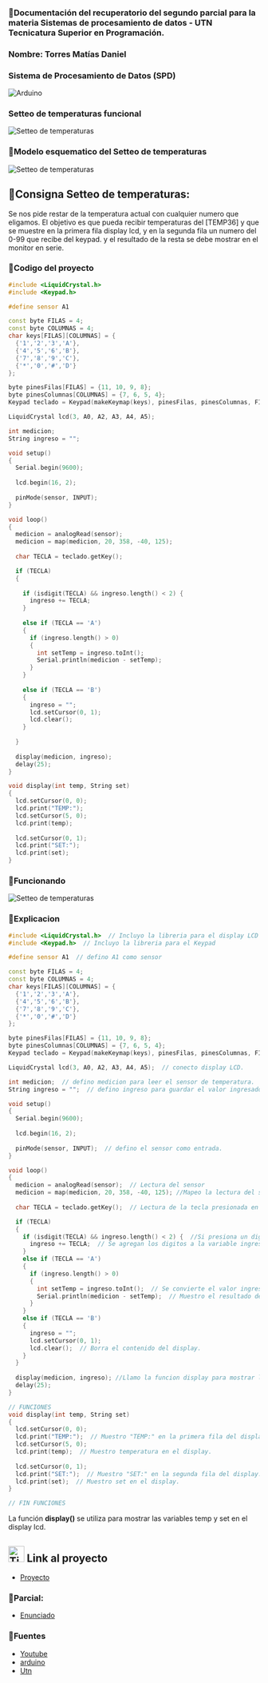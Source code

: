 ### 📄Documentación del recuperatorio del segundo parcial para la materia Sistemas de procesamiento de datos - UTN Tecnicatura Superior en Programación.

### Nombre: Torres Matías Daniel

### **Sistema de Procesamiento de Datos (SPD)**

![Arduino](https://github.com/matiasdtorres/RECU-2-SPD/blob/fadcf87b728d5b2968905f6cd988bb7e0d3b8ed4/ArduinoTinkercad.jpg)

### Setteo de temperaturas funcional

![Setteo de temperaturas](https://github.com/matiasdtorres/RECU-2-SPD/blob/fadcf87b728d5b2968905f6cd988bb7e0d3b8ed4/imagen_2023-05-18_121209060.png)
### 🦴Modelo esquematico del Setteo de temperaturas

![Setteo de temperaturas](https://github.com/matiasdtorres/RECU-2-SPD/blob/fadcf87b728d5b2968905f6cd988bb7e0d3b8ed4/RECU-2DO%20PARCIAL.png)

## 📄Consigna Setteo de temperaturas:
Se nos pide restar de la temperatura actual con cualquier numero que eligamos. El
objetivo es que pueda recibir temperaturas del [TEMP36] y que se muestre en la primera fila
display lcd, y en la segunda fila un numero del 0-99 que recibe del keypad. y el resultado
de la resta se debe mostrar en el monitor en serie.

### 🚀Codigo del proyecto
``` C++
#include <LiquidCrystal.h>
#include <Keypad.h>

#define sensor A1

const byte FILAS = 4;
const byte COLUMNAS = 4;
char keys[FILAS][COLUMNAS] = {
  {'1','2','3','A'},
  {'4','5','6','B'},
  {'7','8','9','C'},
  {'*','0','#','D'}
};

byte pinesFilas[FILAS] = {11, 10, 9, 8};
byte pinesColumnas[COLUMNAS] = {7, 6, 5, 4};
Keypad teclado = Keypad(makeKeymap(keys), pinesFilas, pinesColumnas, FILAS, COLUMNAS);

LiquidCrystal lcd(3, A0, A2, A3, A4, A5);

int medicion;
String ingreso = "";

void setup()
{
  Serial.begin(9600);
  
  lcd.begin(16, 2);
  
  pinMode(sensor, INPUT);
}

void loop()
{
  medicion = analogRead(sensor);
  medicion = map(medicion, 20, 358, -40, 125);
  
  char TECLA = teclado.getKey();

  if (TECLA)
  {
    
    if (isdigit(TECLA) && ingreso.length() < 2) {
      ingreso += TECLA;
    }
    
    else if (TECLA == 'A')
    {
      if (ingreso.length() > 0)
      {
        int setTemp = ingreso.toInt();
        Serial.println(medicion - setTemp);
      }
    }
    
    else if (TECLA == 'B')
    {
      ingreso = "";
      lcd.setCursor(0, 1);
      lcd.clear();
    }
    
  }
  
  display(medicion, ingreso);
  delay(25);
}

void display(int temp, String set)
{
  lcd.setCursor(0, 0);
  lcd.print("TEMP:");
  lcd.setCursor(5, 0);
  lcd.print(temp);
  
  lcd.setCursor(0, 1);
  lcd.print("SET:");
  lcd.print(set);
}
```
### 🤖Funcionando
![Setteo de temperaturas](https://github.com/matiasdtorres/RECU-2-SPD/blob/fadcf87b728d5b2968905f6cd988bb7e0d3b8ed4/2023-07-11-20-32-46.gif)

### 🧠Explicacion

``` C++
#include <LiquidCrystal.h>  // Incluyo la libreria para el display LCD
#include <Keypad.h>  // Incluyo la libreria para el Keypad

#define sensor A1  // defino A1 como sensor

const byte FILAS = 4;
const byte COLUMNAS = 4;
char keys[FILAS][COLUMNAS] = {
  {'1','2','3','A'},
  {'4','5','6','B'},
  {'7','8','9','C'},
  {'*','0','#','D'}
};

byte pinesFilas[FILAS] = {11, 10, 9, 8};
byte pinesColumnas[COLUMNAS] = {7, 6, 5, 4};
Keypad teclado = Keypad(makeKeymap(keys), pinesFilas, pinesColumnas, FILAS, COLUMNAS);

LiquidCrystal lcd(3, A0, A2, A3, A4, A5);  // conecto display LCD.

int medicion;  // defino medicion para leer el sensor de temperatura.
String ingreso = "";  // defino ingreso para guardar el valor ingresado por keypad.

void setup()
{
  Serial.begin(9600);
  
  lcd.begin(16, 2);
  
  pinMode(sensor, INPUT);  // defino el sensor como entrada.
}

void loop()
{
  medicion = analogRead(sensor);  // Lectura del sensor
  medicion = map(medicion, 20, 358, -40, 125); //Mapeo la lectura del sensor a un rango de temperaturas.
  
  char TECLA = teclado.getKey();  // Lectura de la tecla presionada en el keypad.

  if (TECLA)
  {
    if (isdigit(TECLA) && ingreso.length() < 2) {  //Si presiona un digito y la longitud es menor a 2
      ingreso += TECLA;  // Se agregan los digitos a la variable ingreso.
    }
    else if (TECLA == 'A')
    {
      if (ingreso.length() > 0)
      {
        int setTemp = ingreso.toInt();  // Se convierte el valor ingresado a un entero.
        Serial.println(medicion - setTemp);  // Muestro el resultado de la resta en el puerto serie.
      }
    }
    else if (TECLA == 'B')
    {
      ingreso = "";
      lcd.setCursor(0, 1);
      lcd.clear();  // Borra el contenido del display.
    }
  }
  
  display(medicion, ingreso); //Llamo la funcion display para mostrar la temperatura y el valor ingresado.
  delay(25);
}
```

``` C++
// FUNCIONES
void display(int temp, String set)
{
  lcd.setCursor(0, 0);
  lcd.print("TEMP:");  // Muestro "TEMP:" en la primera fila del display.
  lcd.setCursor(5, 0);
  lcd.print(temp);  // Muestro temperatura en el display.
  
  lcd.setCursor(0, 1);
  lcd.print("SET:");  // Muestro "SET:" en la segunda fila del display.
  lcd.print(set);  // Muestro set en el display.
}

// FIN FUNCIONES
```
La función **display()** se utiliza para mostrar las variables temp y set en el display lcd.


## <img src="tinkercad.png" alt="Tinkercad" height="32px"> Link al proyecto

- [Proyecto](https://www.tinkercad.com/things/0G7hVhANbad)

### 📄Parcial:

- [Enunciado](https://github.com/matiasdtorres/RECU-2-SPD/blob/fadcf87b728d5b2968905f6cd988bb7e0d3b8ed4/Enunciado.pdf)

### 📄Fuentes

- [Youtube](https://www.youtube.com)
- [arduino](https://www.arduino.cc/reference/en/language/variables/data-types/string/functions/toint/)
- [Utn](http://www.sistemas-utnfra.com.ar/#/home)
